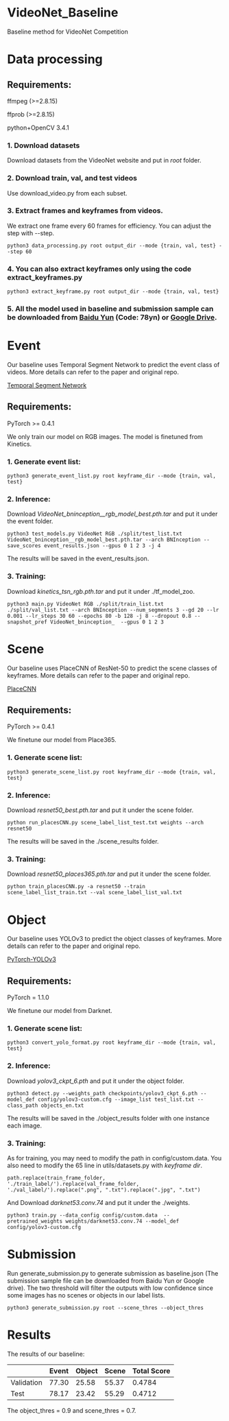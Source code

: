 # VideoNet_Baseline
Baseline method for VideoNet Competition

# Data processing

## Requirements:

ffmpeg (>=2.8.15)

ffprob (>=2.8.15)

python+OpenCV 3.4.1

### 1. Download datasets
 Download datasets from the VideoNet website and put in *root* folder. 
### 2. Download train, val, and test videos 

Use download_video.py from each subset.
### 3. Extract frames and keyframes from videos. 
We extract one frame every 60 frames for efficiency. You can adjust the step with --step.
   
   ```
   python3 data_processing.py root output_dir --mode {train, val, test} --step 60
```
### 4. You can also extract keyframes only using the code extract_keyframes.py
    
    python3 extract_keyframe.py root output_dir --mode {train, val, test} 
    
### 5. All the model used in baseline and submission sample can be downloaded from [Baidu Yun](https://pan.baidu.com/s/1HXL_zto755jBrbeqqdT0fg) (Code: 78yn) or [Google Drive](https://drive.google.com/open?id=1jZoDtTUFmDcGHNeZV2SfMcEMkBb5jwIH).

# Event
Our baseline uses Temporal Segment Network to predict the event class of videos. More details can refer to the paper and original repo.

[Temporal Segment Network](https://github.com/yjxiong/tsn-pytorch)

## Requirements:

PyTorch >= 0.4.1

We only train our model on RGB images. The model is finetuned from Kinetics.

### 1. Generate event list:
 ```
python3 generate_event_list.py root keyframe_dir --mode {train, val, test}
 ```
### 2. Inference:
Download *VideoNet_bninception__rgb_model_best.pth.tar* and put it under the event folder.

 ```
python3 test_models.py VideoNet RGB ./split/test_list.txt VideoNet_bninception__rgb_model_best.pth.tar --arch BNInception --save_scores event_results.json --gpus 0 1 2 3 -j 4
 ```

The results will be saved in the event_results.json.

### 3. Training:
Download *kinetics_tsn_rgb.pth.tar* and put it under ./tf_model_zoo.

 ```
python3 main.py VideoNet RGB ./split/train_list.txt ./split/val_list.txt --arch BNInception --num_segments 3 --gd 20 --lr 0.001 --lr_steps 30 60 --epochs 80 -b 128 -j 8 --dropout 0.8 --snapshot_pref VideoNet_bninception_  --gpus 0 1 2 3
 ```

# Scene
Our baseline uses PlaceCNN of ResNet-50 to predict the scene classes of keyframes. More details can refer to the paper and original repo.

[PlaceCNN](https://github.com/CSAILVision/places365)

## Requirements:

PyTorch >= 0.4.1

We finetune our model from Place365.
### 1. Generate scene list:
 ```
python3 generate_scene_list.py root keyframe_dir --mode {train, val, test}
 ```

### 2. Inference:

Download *resnet50_best.pth.tar* and put it under the scene folder.

 ```
python run_placesCNN.py scene_label_list_test.txt weights --arch resnet50 
 ```

The results will be saved in the ./scene_results folder.

### 3. Training:
Download *resnet50_places365.pth.tar* and put it under the scene folder.
 ```
python train_placesCNN.py -a resnet50 --train scene_label_list_train.txt --val scene_label_list_val.txt
 ```

# Object

Our baseline uses YOLOv3 to predict the object classes of keyframes. More details can refer to the paper and original repo. 

[PyTorch-YOLOv3](https://github.com/eriklindernoren/PyTorch-YOLOv3)

## Requirements:

PyTorch = 1.1.0

We finetune our model from Darknet.

### 1. Generate scene list:
 ```
python3 convert_yolo_format.py root keyframe_dir --mode {train, val, test}
 ```

### 2. Inference:

Download *yolov3_ckpt_6.pth* and put it under the object folder.
 ```
python3 detect.py --weights_path checkpoints/yolov3_ckpt_6.pth --model_def config/yolov3-custom.cfg --image_list test_list.txt --class_path objects_en.txt
 ```

The results will be saved in the ./object_results folder with one instance each image.


### 3. Training:
As for training, you may need to modify the path in config/custom.data.
You also need to modify the 65 line in utils/datasets.py with *keyframe dir*.
```
path.replace(train_frame_folder, './train_label/').replace(val_frame_folder, './val_label/').replace(".png", ".txt").replace(".jpg", ".txt")

 ```

And Download *darknet53.conv.74* and put it under the ./weights.

 ```
python3 train.py --data_config config/custom.data  --pretrained_weights weights/darknet53.conv.74 --model_def config/yolov3-custom.cfg
 ```

# Submission

Run generate_submission.py to generate submission as baseline.json (The submission sample file can be downloaded from Baidu Yun or Google drive). The two threshold will filter the outputs with low confidence since some images has no scenes or objects in our label lists.

 ```
python3 generate_submission.py root --scene_thres --object_thres
 ```

 # Results

 The results of our baseline:
 
|        | Event | Object | Scene | Total Score|
| ---------- | --- | --- | --- | --- |
| Validation |  77.30 | 25.58| 55.37 | 0.4784 |
| Test       | 78.17  | 23.42 | 55.29| 0.4712 |

The object_thres = 0.9 and scene_thres = 0.7.
